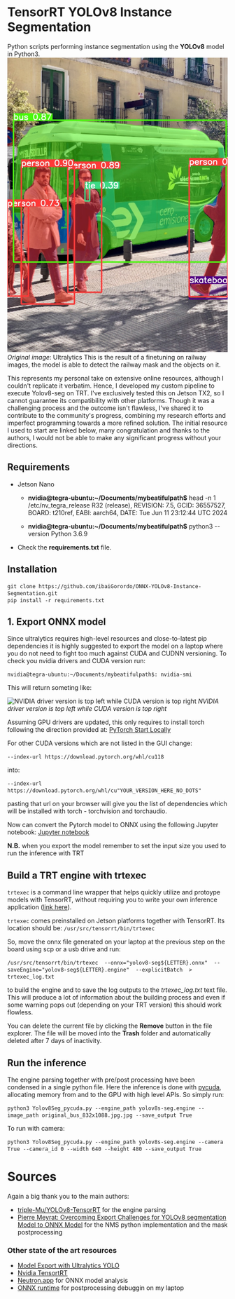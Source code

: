 # TensorRT YOLOv8 Instance Segmentation

Python scripts performing instance segmentation using the **YOLOv8** model in Python3.
![! ONNX YOLOv8 Instance Segmentation](https://github.com/MatteoMendula/TensorRT-YOLOv8-Instance-Segmentation/blob/main/segmented.jpg?raw=true)
*Original image*: Ultralytics
This is the result of a finetuning on railway images, the model is able to detect the railway mask and the objects on it.

This represents my personal take on extensive online resources, although I couldn't replicate it verbatim. Hence, I developed my custom pipeline to execute Yolov8-seg on TRT.
I've exclusively tested this on Jetson TX2, so I cannot guarantee its compatibility with other platforms.
Though it was a challenging process and the outcome isn't flawless, I've shared it to contribute to the community's progress, combining my research efforts and imperfect programming towards a more refined solution.
The initial resource I used to start are linked below, many congratulation and thanks to the authors, I would not be able to make any significant progress without your directions.

## Requirements
 - Jetson Nano  
	- **nvidia@tegra-ubuntu:~/Documents/mybeatifulpath$** head -n 1 /etc/nv_tegra_release
	R32 (release), REVISION: 7.5, GCID: 36557527, BOARD: t210ref, EABI: aarch64, DATE: Tue Jun 11 23:12:44 UTC 2024
	
	- **nvidia@tegra-ubuntu:~/Documents/mybeatifulpath$** python3 --version
	Python 3.6.9
 - Check the  **requirements.txt**  file.

## Installation

    git clone https://github.com/ibaiGorordo/ONNX-YOLOv8-Instance-Segmentation.git
    pip install -r requirements.txt

## 1. Export ONNX model

Since ultralytics requires high-level resources and close-to-latest pip dependencies it is highly suggested to export the model on a laptop where you do not need to fight too much against CUDA and CUDNN versioning.
To check you nvidia drivers and CUDA version run:

    nvidia@tegra-ubuntu:~/Documents/mybeatifulpath$: nvidia-smi
    
This will return someting like:

![NVIDIA driver version is top left while CUDA version is top right](https://portal.databasemart.com/AvatarHandler.ashx?fid=484998&key=817012272)
*NVIDIA driver version is top left while CUDA version is top right*

Assuming GPU drivers are updated, this only requires to install torch following the direction provided at:
[PyTorch Start Locally](https://pytorch.org/get-started/locally/)

For other CUDA versions which are not listed in the GUI change:

    --index-url https://download.pytorch.org/whl/cu118
   
   into:
   

    --index-url https://download.pytorch.org/whl/cu"YOUR_VERSION_HERE_NO_DOTS"

pasting that url on your browser will give you the list of dependencies which will be installed with torch - torchvision and torchaudio.

Now can convert the Pytorch model to ONNX using the following Jupyter notebook: [Jupyter notebook](https://github.com/MatteoMendula/TensorRT-YOLOv8-Instance-Segmentation/blob/main/export_onnx.ipynb)

**N.B.** when you export the model remember to set the input size you used to run the inference with TRT 

## Build a TRT engine with trtexec
`trtexec`  is a command line wrapper that helps quickly utilize and protoype models with TensorRT, without requiring you to write your own inference application ([link here](https://docs.nvidia.com/tao/tao-toolkit/text/trtexec_integration/index.html)).

`trtexec` comes preinstalled on Jetson platforms together with TensorRT.
Its location should be: `/usr/src/tensorrt/bin/trtexec`

So, move the onnx file generated on your laptop at the previous step on the board using scp or a usb drive and run:

    /usr/src/tensorrt/bin/trtexec  --onnx="yolov8-seg${LETTER}.onnx"  --saveEngine="yolov8-seg${LETTER}.engine"  --explicitBatch  >  trtexec_log.txt

to build the engine and to save the log outputs to the *trtexec_log.txt* text file.
This will produce a lot of information about the building process and even if some warning pops out (depending on your TRT version) this should work flowless.

You can delete the current file by clicking the **Remove** button in the file explorer. The file will be moved into the **Trash** folder and automatically deleted after 7 days of inactivity.

## Run the inference

The engine parsing together with pre/post processing have been condensed in a single python file.
Here the inference is done with [pycuda](https://pypi.org/project/pycuda/), allocating memory from and to the GPU with high level APIs.
So simply run:

    python3 Yolov8Seg_pycuda.py --engine_path yolov8s-seg.engine --image_path original_bus_832x1088.jpg.jpg --save_output True

To run with camera:

    python3 Yolov8Seg_pycuda.py --engine_path yolov8s-seg.engine --camera True --camera_id 0 --width 640 --height 480 --save_output True

# Sources

Again a big thank you to the main authors:

-   [triple-Mu/YOLOv8-TensorRT](https://github.com/triple-Mu/YOLOv8-TensorRT) for the engine parsing
- [Pierre Meyrat: Overcoming Export Challenges for YOLOv8 segmentation Model to ONNX Model](https://medium.com/@jackpiroler?source=post_page-----b9507935d7e2--------------------------------) for the NMS python implementation and the mask postprocessing

### Other state of the art resources

 - [Model Export with Ultralytics YOLO](https://docs.ultralytics.com/modes/export/)
 - [Nvidia TensortRT](https://github.com/NVIDIA/TensorRT)
 - [Neutron.app](https://netron.app/) for ONNX model analysis
 - [ONNX runtime](https://onnxruntime.ai/docs/tutorials/mobile/pose-detection.html) for postprocessing debuggin on my laptop
